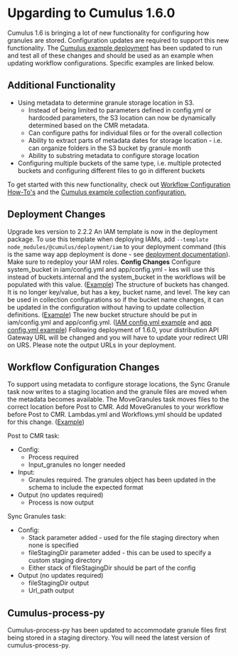 # Upgarding to Cumulus 1.6.0

Cumulus 1.6 is bringing a lot of new functionality for configuring how granules are stored. Configuration updates are required to support this new functionality.
The [Cumulus example deployment](https://github.com/cumulus-nasa/cumulus/tree/master/example) has been updated to run and test all of these changes and should be used as an example when updating workflow configurations. Specific examples are linked below.

## Additional Functionality
- Using metadata to determine granule storage location in S3.
  - Instead of being limited to parameters defined in config.yml or hardcoded parameters, the S3 location can now be dynamically determined based on the CMR metadata.
  - Can configure paths for individual files or for the overall collection
  - Ability to extract parts of metadata dates for storage location - i.e. can organize folders in the S3 bucket by granule month
  - Ability to substring metadata to configure storage location
- Configuring multiple buckets of the same type, i.e. multiple protected buckets and configuring different files to go in different buckets

To get started with this new functionality, check out [Workflow Configuration How-To's](https://cumulus-nasa.github.io/docs/workflow-configuration-how-to.html) and the [Cumulus example collection configuration.](https://github.com/cumulus-nasa/cumulus/blob/713ae01458ef278fa75d1cc0c6d68e00ffd4ce33/example/data/collections/s3_MOD09GQ_006.json#L17)

## Deployment Changes

Upgrade kes version to 2.2.2
An IAM template is now in the deployment package. To use this template when deploying IAMs, add `--template node_modules/@cumulus/deployment/iam` to your deployment command (this is the same way app deployment is done - see [deployment documentation](https://cumulus-nasa.github.io/docs/deployment.html)). Make sure to redeploy your IAM roles.
**Config Changes**
Configure system_bucket in iam/config.yml and app/config.yml - kes will use this instead of buckets.internal and the system_bucket in the workflows will be populated with this value. ([Example](https://github.com/cumulus-nasa/cumulus/blob/41825e767175bc18ba127c02e582a61bdbab72e7/example/app/config.yml#L54))
The structure of buckets has changed. It is no longer key/value, but has a key, bucket name, and level. The key can be used in collection configurations so if the bucket name changes, it can be updated in the configuration without having to update collection definitions. ([Example](https://github.com/cumulus-nasa/cumulus/blob/41825e767175bc18ba127c02e582a61bdbab72e7/example/app/config.yml#L56))
The new bucket structure should be put in iam/config.yml and app/config.yml. ([IAM config.yml example](https://github.com/cumulus-nasa/cumulus/blob/master/example/iam/config.yml) and [app config.yml example](https://github.com/cumulus-nasa/cumulus/blob/master/example/app/config.yml))
Following deployment of 1.6.0, your distribution API Gateway URL will be changed and you will have to update your redirect URI on URS. Please note the output URLs in your deployment.

## Workflow Configuration Changes

To support using metadata to configure storage locations, the Sync Granule task now writes to a staging location and the granule files are moved when the metadata becomes available. The MoveGranules task moves files to the correct location before Post to CMR.
Add MoveGranules to your workflow before Post to CMR. Lambdas.yml and Workflows.yml should be updated for this change. ([Example](https://github.com/cumulus-nasa/cumulus/blob/ccf04c742bf50645f217b42012f70391e1942e26/example/workflows.yml#L362))

Post to CMR task:

- Config:
  - Process required
  - Input_granules no longer needed
- Input:
  - Granules required. The granules object has been updated in the schema to include the expected format
- Output (no updates required)
  - Process is now output

Sync Granules task:

- Config:
  - Stack parameter added - used for the file staging directory when none is specified
  - fileStagingDir parameter added - this can be used to specify a custom staging directory
  - Either stack of fileStagingDir should be part of the config
- Output (no updates required)
  - fileStagingDir output
  - Url_path output
## Cumulus-process-py

Cumulus-process-py has been updated to accommodate granule files first being stored in a staging directory. You will need the latest version of cumulus-process-py.



